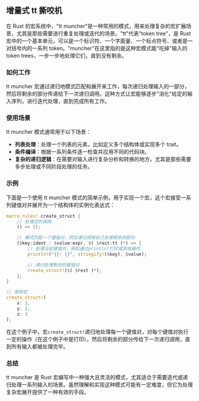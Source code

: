 ## 增量式 tt 撕咬机

在 Rust 的宏系统中，"tt muncher"是一种常用的模式，用来处理复杂的宏扩展场景，尤其是那些需要进行重复处理或迭代的场景。"tt"代表"token tree"，是 Rust 宏中的一个基本单元，可以是一个标识符、一个字面量、一个标点符号、或者是一对括号内的一系列 token。"muncher"在这里指的是这种宏模式能"吃掉"输入的 token trees，一步一步地处理它们，直到没有剩余。

### 如何工作

tt muncher 宏通过递归地模式匹配和展开来工作，每次递归处理输入的一部分，然后将剩余的部分传递给下一次递归调用。这种方式让宏能够逐步"消化"给定的输入序列，进行迭代处理，直到完成所有工作。

### 使用场景

tt muncher 模式通常用于以下场景：

- **列表处理**：处理一个列表的元素，比如定义多个结构体或实现多个 trait。
- **条件编译**：根据一系列条件逐一检查并应用不同的代码块。
- **复杂的递归逻辑**：在需要对输入进行复杂分析和转换的地方，尤其是那些需要多步处理或不同阶段处理的任务。

### 示例

下面是一个使用 tt muncher 模式的简单示例，用于实现一个宏，这个宏接受一系列键值对并展开为一个结构体的实例化表达式：

```rust
macro_rules! create_struct {
    // 处理空的调用
    () => {};

    // 模式匹配一个键值对，然后递归调用自己处理剩余的部分
    ($key:ident : $value:expr, $( $rest:tt )*) => {
        // 处理当前键值对，例如通过println!打印或其他操作
        println!("{}: {}", stringify!($key), $value);

        // 递归处理剩余的键值对
        create_struct!($( $rest )*);
    };
}

// 使用宏
create_struct!(
    x: 1,
    y: 2,
    z: 3
);
```

在这个例子中，宏`create_struct!`递归地处理每一个键值对，对每个键值对执行一定的操作（在这个例子中是打印），然后将剩余的部分传给下一次递归调用，直到所有输入都被处理完毕。

### 总结

tt muncher 是 Rust 宏编写中一种强大且灵活的模式，尤其适合于需要迭代或递归处理一系列输入的场景。虽然理解和实现这种模式可能有一定难度，但它为处理复杂宏展开提供了一种有效的手段。
